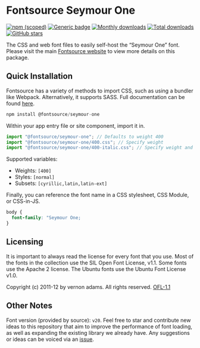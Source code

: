 # Fontsource Seymour One

[![npm (scoped)](https://img.shields.io/npm/v/@fontsource/seymour-one?color=brightgreen)](https://www.npmjs.com/package/@fontsource/seymour-one) [![Generic badge](https://img.shields.io/badge/fontsource-passing-brightgreen)](https://github.com/fontsource/fontsource) [![Monthly downloads](https://badgen.net/npm/dm/@fontsource/seymour-one)](https://github.com/fontsource/fontsource) [![Total downloads](https://badgen.net/npm/dt/@fontsource/seymour-one)](https://github.com/fontsource/fontsource) [![GitHub stars](https://img.shields.io/github/stars/fontsource/fontsource.svg?style=social&label=Star)](https://github.com/fontsource/fontsource/stargazers)

The CSS and web font files to easily self-host the “Seymour One” font. Please visit the main [Fontsource website](https://fontsource.org/fonts/seymour-one) to view more details on this package.

## Quick Installation

Fontsource has a variety of methods to import CSS, such as using a bundler like Webpack. Alternatively, it supports SASS. Full documentation can be found [here](https://fontsource.org/docs/getting-started/introduction).

```javascript
npm install @fontsource/seymour-one
```

Within your app entry file or site component, import it in.

```javascript
import "@fontsource/seymour-one"; // Defaults to weight 400
import "@fontsource/seymour-one/400.css"; // Specify weight
import "@fontsource/seymour-one/400-italic.css"; // Specify weight and style

```

Supported variables:
- Weights: `[400]`
- Styles: `[normal]`
- Subsets: `[cyrillic,latin,latin-ext]`

Finally, you can reference the font name in a CSS stylesheet, CSS Module, or CSS-in-JS.

```css
body {
  font-family: "Seymour One;
}
```

## Licensing
It is important to always read the license for every font that you use.
Most of the fonts in the collection use the SIL Open Font License, v1.1. Some fonts use the Apache 2 license. The Ubuntu fonts use the Ubuntu Font License v1.0.

Copyright (c) 2011-12 by vernon adams. All rights reserved.
[OFL-1.1](http://scripts.sil.org/OFL)

## Other Notes
Font version (provided by source): `v20`.
Feel free to star and contribute new ideas to this repository that aim to improve the performance of font loading, as well as expanding the existing library we already have. Any suggestions or ideas can be voiced via an [issue](https://github.com/fontsource/fontsource/issues).